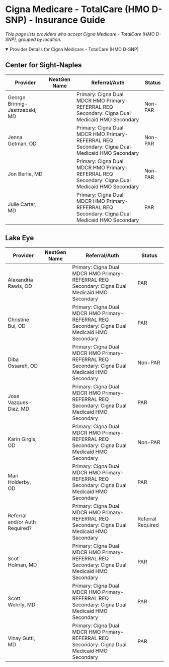 # Cigna Medicare - TotalCare (HMO D-SNP) - Insurance Guide

*This page lists providers who accept Cigna Medicare - TotalCare (HMO D-SNP), grouped by location.*

<details open><summary>Provider Details for Cigna Medicare - TotalCare (HMO D-SNP)</summary>

## Center for Sight-Naples

| Provider | NextGen Name | Referral/Auth | Status |
|----------|-------------|--------------|--------|
| George Brinnig-Jastrzebski, MD |  | Primary: Cigna Dual MDCR HMO Primary-REFERRAL REQ                                                      Secondary: Cigna Dual Medicaid HMO Secondary | Non-PAR |
| Jenna Getman, OD |  | Primary: Cigna Dual MDCR HMO Primary-REFERRAL REQ                                                      Secondary: Cigna Dual Medicaid HMO Secondary | Non-PAR |
| Jon Berlie, MD |  | Primary: Cigna Dual MDCR HMO Primary-REFERRAL REQ                                                      Secondary: Cigna Dual Medicaid HMO Secondary | Non-PAR |
| Julie Carter, MD |  | Primary: Cigna Dual MDCR HMO Primary-REFERRAL REQ                                                      Secondary: Cigna Dual Medicaid HMO Secondary | PAR |

## Lake Eye 

| Provider | NextGen Name | Referral/Auth | Status |
|----------|-------------|--------------|--------|
| Alexandria Rawls, OD |  | Primary: Cigna Dual MDCR HMO Primary-REFERRAL REQ                                                Secondary: Cigna Dual Medicaid HMO Secondary | PAR |
| Christine Bui, OD |  | Primary: Cigna Dual MDCR HMO Primary-REFERRAL REQ                                                Secondary: Cigna Dual Medicaid HMO Secondary | PAR |
| Diba Ossareh, OD |  | Primary: Cigna Dual MDCR HMO Primary-REFERRAL REQ                                                Secondary: Cigna Dual Medicaid HMO Secondary | Non-PAR |
| Jose Vazques-Diaz, MD |  | Primary: Cigna Dual MDCR HMO Primary-REFERRAL REQ                                                Secondary: Cigna Dual Medicaid HMO Secondary | PAR |
| Karin Girgis, OD |  | Primary: Cigna Dual MDCR HMO Primary-REFERRAL REQ                                                Secondary: Cigna Dual Medicaid HMO Secondary | Non-PAR |
| Mari Holderby, OD |  | Primary: Cigna Dual MDCR HMO Primary-REFERRAL REQ                                                Secondary: Cigna Dual Medicaid HMO Secondary | PAR |
| Referral and/or Auth Required? |  | Primary: Cigna Dual MDCR HMO Primary-REFERRAL REQ                                                Secondary: Cigna Dual Medicaid HMO Secondary | Referral Required |
| Scot Holman, MD |  | Primary: Cigna Dual MDCR HMO Primary-REFERRAL REQ                                                Secondary: Cigna Dual Medicaid HMO Secondary | PAR |
| Scott Wehrly, MD |  | Primary: Cigna Dual MDCR HMO Primary-REFERRAL REQ                                                Secondary: Cigna Dual Medicaid HMO Secondary | PAR |
| Vinay Gutti, MD |  | Primary: Cigna Dual MDCR HMO Primary-REFERRAL REQ                                                Secondary: Cigna Dual Medicaid HMO Secondary | PAR |

</details>


